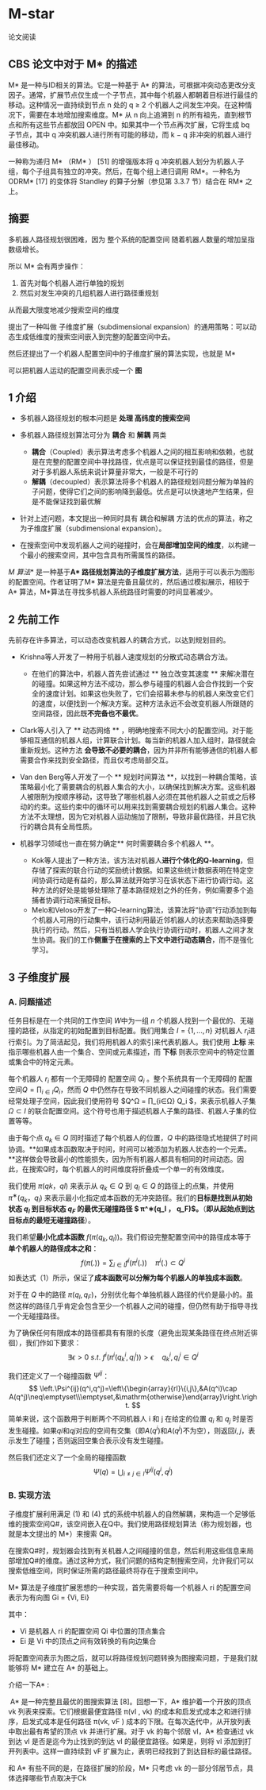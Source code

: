 # M-star 

论文阅读



## CBS 论文中对于 M* 的描述

M* 是一种与ID相关的算法。它是一种基于 A* 的算法，可根据冲突动态更改分支因子。通常，扩展节点仅生成一个子节点，其中每个机器人都朝着目标进行最佳的移动。这种情况一直持续到节点 n 处的 q ≥ 2 个机器人之间发生冲突。在这种情况下，需要在本地增加搜索维度。M* 从 n 向上追溯到 n 的所有祖先，直到根节点和所有这些节点都放回 OPEN 中。如果其中一个节点再次扩展，它将生成 bq 子节点，其中 q 冲突机器人进行所有可能的移动，而 k − q 非冲突的机器人进行最佳移动。



一种称为递归 M* （RM* ）  [51] 的增强版本将 q 冲突机器人划分为机器人子组，每个子组具有独立的冲突。然后，在每个组上递归调用 RM*。一种名为 ODRM* [17] 的变体将 Standley 的算子分解（参见第 3.3.7 节）结合在 RM* 之上。

## 摘要

多机器人路径规划很困难，因为 整个系统的配置空间 随着机器人数量的增加呈指数级增长。

所以 M* 会有两步操作：

1. 首先对每个机器人进行单独的规划
2. 然后对发生冲突的几组机器人进行路径重规划

从而最大限度地减少搜索空间的维度



提出了一种叫做 子维度扩展（subdimensional expansion）的通用策略：可以动态生成低维度的搜索空间嵌入到完整的配置空间中去。



然后还提出了一个机器人配置空间中的子维度扩展的算法实现，也就是 M*

可以把机器人运动的配置空间表示成一个 **图**







## 1 介绍



- 多机器人路径规划的根本问题是 **处理 高纬度的搜索空间**

- 多机器人路径规划算法可分为 **耦合** 和 **解耦** 两类
  - **耦合**（Coupled）表示算法考虑多个机器人之间的相互影响和依赖，也就是在完整的配置空间中寻找路径，优点是可以保证找到最佳的路径，但是对于多机器人系统来说计算量非常大，一般是不可行的
  - **解耦**（decoupled）表示算法将多个机器人的路径规划问题分解为单独的子问题，使得它们之间的影响降到最低。优点是可以快速地产生结果，但是不能保证找到最优解



- 针对上述问题，本文提出一种同时具有 耦合和解耦 方法的优点的算法，称之为子维度扩展（subdimensional expansion）。
- 在搜索空间中发现机器人之间的碰撞时，会在**局部增加空间的维度**，以构建一个最小的搜索空间，其中包含具有所需属性的路径。



**M* 算法** 是一种基于**A* 路径规划算法的子维度扩展方法**，适用于可以表示为图形的配置空间。作者证明了M* 算法是完备且最优的，然后通过模拟展示，相较于A* 算法，M*算法在寻找多机器人系统路径时需要的时间显著减少。





## 2 先前工作

先前存在许多算法，可以动态改变机器人的耦合方式，以达到规划目的。

- Krishna等人开发了一种用于机器人速度规划的分散式动态耦合方法。
  - 在他们的算法中，机器人首先尝试通过 ** 独立改变其速度 ** 来解决潜在的碰撞。如果这种方法不成功，那么参与碰撞的机器人会合作找到一个安全的速度计划。如果这也失败了，它们会招募未参与的机器人来改变它们的速度，以便找到一个解决方案。这种方法永远不会改变机器人所跟随的空间路径，因此既**不完备也不最优**。

- Clark等人引入了 ** 动态网络 ** ，明确地搜索不同大小的配置空间。对于能够相互通信的机器人组，计算联合计划。每当新的机器人加入组时，路径就会重新规划。这种方法 **会导致不必要的耦合**，因为并非所有能够通信的机器人都需要合作来找到安全路径，而且仅考虑局部交互。

- Van den Berg等人开发了一个 ** 规划时间算法 **，以找到一种耦合策略，该策略最小化了需要耦合的机器人集合的大小，以确保找到解决方案。这些机器人被限制为按顺序移动，这导致了哪些机器人必须在其他机器人之前或之后移动的约束。这些约束中的循环可以用来找到需要耦合规划的机器人集合。这种方法不太理想，因为它对机器人运动施加了限制，导致非最优路径，并且它执行的耦合具有全局性质。

- 机器学习领域也一直在努力确定** 何时需要耦合多个机器人 **。
  - Kok等人提出了一种方法，该方法对机器人**进行个体化的Q-learning**，但存储了探索的联合行动的奖励统计数据。如果这些统计数据表明在特定空间协调行动是有益的，那么算法就开始学习在该状态下进行协调行动。这种方法的好处是能够处理除了基本路径规划之外的任务，例如需要多个追捕者协调行动来捕捉目标。
  - Melo和Veloso开发了一种Q-learning算法，该算法将“协调”行动添加到每个机器人可用的行动集中，该行动利用最近邻机器人的状态来帮助选择要执行的行动。然后，只有当机器人学会执行协调行动时，机器人之间才发生协调。我们的工作**侧重于在搜索的上下文中进行动态耦合**，而不是强化学习。





## 3 子维度扩展

### A. 问题描述

任务目标是在一个共同的工作空间 $W$中为一组 $n$ 个机器人找到一个最优的、无碰撞的路径，从指定的初始配置到目标配置。我们用集合 $I = \{1, . . . , n\}$ 对机器人 $r_i$​ 进行索引。为了简洁起见，我们将用机器人的索引来代表机器人。我们使用 **上标** 来指示哪些机器人由一个集合、空间或元素描述，而 **下标** 则表示空间中的特定位置或集合中的特定元素。



每个机器人 $r_i$ 都有一个无障碍的 配置空间 $Q_i$ 。整个系统具有一个无障碍的 配置空间$Q = ∏_{i∈I} Q_i$，然而 $Q$ 中仍然存在导致不同机器人之间碰撞的状态。我们需要经常处理子空间，因此我们使用符号 $Q^Ω = ∏_{i∈Ω} Q_i $，来表示机器人子集 $Ω ⊂ I$ 的联合配置空间。这个符号也用于描述机器人子集的路径、机器人子集的位置等等。



由于每个点 $q_k ∈ Q$ 同时描述了每个机器人的位置，$Q$ 中的路径隐式地提供了时间协调。**如果成本函数取决于时间，时间可以被添加为机器人状态的一个元素。**这样做会导致最小的性能损失，因为所有机器人都具有相同的时间动态。因此，在搜索Q时，每个机器人的时间维度将折叠成一个单一的有效维度。



我们使用 $π(qk， ql)$ 来表示从 $q_k ∈ Q$  到 $q_l ∈ Q$  的路径上的点集，并使用 $π^∗(q_k， q_l)$ 来表示最小化指定成本函数的无冲突路径。我们的**目标是找到从初始状态 $q_I$ 到目标状态 $q_F$ 的最优无碰撞路径 $ π^∗(q_I ， q_F)$。**（**即从起始点到达目标点的最短无碰撞路径**）。



我们希望**最小化成本函数**  $f (π(q_k, q_l))$。我们假设完整配置空间中的路径成本等于**单个机器人的路径成本之和**：
$$
f(\pi(.))=\sum_{i\in I}f^i(\pi^i(.))\quad\pi^i(.)\subset Q^i
$$
如表达式（1）所示，保证了**成本函数可以分解为每个机器人的单独成本函数**。

对于在 $Q$ 中的路径 $π(q_I, q_F)$​，分别优化每个单独机器人路径的代价是最小的。虽然这样的路径几乎肯定会包含至少一个机器人之间的碰撞，但仍然有助于指导寻找一个无碰撞路径。



为了确保任何有限成本的路径都具有有限的长度（避免出现某条路径在终点附近徘徊），我们作如下要求：
$$
\exists\epsilon>0~s.t.~f^i(\pi^i(q_k^i,q_l^i))>\epsilon\quad q_k^i,q_l^i\in Q^i
$$


我们还定义了一个碰撞函数 $Ψ^{ij}$：
$$
\left.\Psi^{ij}(q^i,q^j)=\left\{\begin{array}{rl}\{i,j\},&A(q^i)\cap A(q^j)\neq\emptyset\\\emptyset,&\mathrm{otherwise}\end{array}\right.\right.
$$
简单来说，这个函数用于判断两个不同机器人 i 和 j 在给定的位置 $q_i$ 和 $q_j$ 时是否发生碰撞。如果$qi$和$qj$对应的空间有交集（即$A(q^i)$和$A(q^j)$不为空），则返回${i,j}$​，表示发生了碰撞；否则返回空集合表示没有发生碰撞。



然后我们还定义了一个全局的碰撞函数
$$
\Psi(q)=\bigcup_{i\neq j\in I}\Psi^{ij}(q^i,q^j)
$$


### B. 实现方法

子维度扩展利用满足 (1) 和 (4) 式的系统中机器人的自然解耦，来构造一个足够低维的搜索空间Q#，该空间嵌入在Q中。我们使用路径规划算法（称为规划器，也就是本文提出的 M*）来搜索 Q#。



在搜索Q#时，规划器会找到有关机器人之间碰撞的信息，然后利用这些信息来局部增加Q#的维度。通过这种方式，我们问题的结构定制搜索空间，允许我们可以搜索低维空间，同时保证所需的路径最终将存在于搜索空间中。



M* 算法是子维度扩展思想的一种实现，首先需要将每一个机器人 ri  的配置空间表示为有向图  Gi = {Vi, Ei}

其中：

- Vi 是机器人 ri 的配置空间 Qi 中位置的顶点集合
- Ei 是 Vi 中的顶点之间有效转换的有向边集合



将配置空间表示为图之后，就可以将路径规划问题转换为图搜索问题，于是我们就能够将 M* 建立在 A* 的基础上。

介绍一下A* :

​	A* 是一种完整且最优的图搜索算法 [8]。回想一下，A* 维护着一个开放的顶点 vk 列表来探索。它们根据最便宜路径 π(vI , vk) 的成本和启发式成本之和进行排序，启发式成本是任何路径 π(vk, vF ) 成本的下限。在每次迭代中，从开放列表中取出最有希望的顶点 vk 并进行扩展。对于 vk 的每个邻居 vl，A* 检查通过 vk 到达 vl 是否是迄今为止找到的到达 vl 的最便宜路径。如果是，则将 vl 添加到打开列表中。这样一直持续到 vF 扩展为止，表明已经找到了到达目标的最佳路径。



和 A* 有些不同的是，在路径扩展的阶段，M* 只考虑 vk 的一部分邻居节点，具体选择哪些节点取决于Ck

